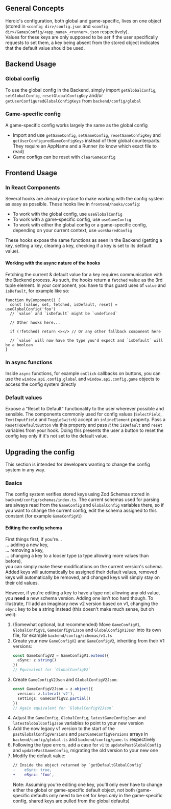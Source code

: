 ## General Concepts

Heroic's configuration, both global and game-specific, lives on one object (stored in `<config dir>/config.json` and
`<config dir>/GamesConfig/<app_name>_<runner>.json` respectively).  
Values for these keys are only supposed to be _set_ if the user specifically requests to set them, a key being absent
from the stored object indicates that the default value should be used.

## Backend Usage

### Global config

To use the global config in the Backend, simply import `getGlobalConfig`, `setGlobalConfig`, `resetGlobalConfigKey`
and/or `getUserConfiguredGlobalConfigKeys` from `backend/config/global`

### Game-specific config

A game-specific config works largely the same as the global config

- Import and use `getGameConfig`, `setGameConfig`, `resetGameConfigKey` and `getUserConfiguredGameConfigKeys` instead of
  their global counterparts. They require an AppName and a Runner (to know which exact file to read)
- Game configs can be reset with `clearGameConfig`

## Frontend Usage

### In React Components

Several hooks are already in-place to make working with the config system as easy as possible. These hooks live in
`frontend/hooks/config`:

- To work with the global config, use `useGlobalConfig`
- To work with a game-specific config, use `useGameConfig`
- To work with either the global config or a game-specific config, depending on your current context, use
  `useSharedConfig`

These hooks expose the same functions as seen in the Backend (getting a key, setting a key, clearing a key, checking if
a key is set to its default value).

#### Working with the async nature of the hooks

Fetching the current & default value for a key requires communication with the Backend process. As such, the hooks
return a `fetched` value as the 3rd tuple element. In your component, you have to thus guard uses of `value` and
`isDefault`, for example like so:

```tsx
function MyComponent() {
  const [value, set, fetched, isDefault, reset] = useGlobalConfig('foo')
  // `value` and `isDefault` might be `undefined`

  // Other hooks here...

  if (!fetched) return <></> // Or any other fallback component here

  // `value` will now have the type you'd expect and `isDefault` will be a boolean
}
```

### In async functions

Inside `async` functions, for example `onClick` callbacks on buttons, you can use the `window.api.config.global` and
`window.api.config.game` objects to access the config system directly

### Default values

Expose a "Reset to Default" functionality to the user wherever possible and sensible. The components commonly used for
config values (`SelectField`, `TextInputField` and `ToggleSwitch`) accept an `inlineElement` property. Pass a
`ResetToDefaultButton` via this property and pass _it_ the `isDefault` and `reset` variables from your hook. Doing this
presents the user a button to reset the config key only if it's not set to the default value.

## Upgrading the config

This section is intended for developers wanting to change the config system in any way.

### Basics

The config system verifies stored keys using Zod Schemas stored in `backend/config/schemas/index.ts`. The current
schemas used for parsing are always read from the `GameConfig` and `GlobalConfig` variables there, so if you want to
change the current config, edit the schema assigned to this constant (for example `GameConfigV1`)

#### Editing the config schema

First things first, if you're...  
... adding a new key,  
... removing a key,  
... changing a key to a looser type (a type allowing more values than before),  
you can simply make these modifications on the current version's schema. Added keys will automatically be assigned
their default values, removed keys will automatically be removed, and changed keys will simply stay on their old values.

However, if you're editing a key to have a type not allowing any old value, you **need** a new schema version. Adding
one isn't too hard though. To illustrate, I'll add an imaginary new v2 version based on v1, changing the
`eSync` key to be a string instead (this doesn't make much sense, but oh well):

1. (Somewhat optional, but recommended) Move `GameConfigV1`, `GlobalConfigV1`, `GameConfigV1Json` and
   `GlobalConfigV1Json` into its own file, for example `backend/config/schemas/v1.ts`
2. Create your new `GameConfigV2` and `GameConfigV2`, inheriting from their V1 versions:
   ```ts
   const GameConfigV2 = GameConfigV1.extend({
     eSync: z.string()
   })
   // Equivalent for `GlobalConfigV2`
   ```
3. Create `GameConfigV2Json` and `GlobalConfigV2Json`:
   ```ts
   const GameConfigV2Json = z.object({
     version: z.literal('v2'),
     settings: GameConfigV2.partial()
   })
   // Again equivalent for `GlobalConfigV2Json`
   ```
4. Adjust the `GameConfig`, `GlobalConfig`, `latestGameConfigJson` and `latestGlobalConfigJson` variables to point to
   your new version
5. Add the now legacy v1 version to the start of the `pastGlobalConfigVersions` and `pastGameConfigVersions` arrays in
   `backend/config/global.ts` and `backend/config/game.ts` respectively
6. Following the type errors, add a case for `v1` to `updatePastGlobalConfig` and `updatePastGameConfig`, migrating the
   old version to your new one
7. Modify the default value:
   ```diff
   // Inside the object returned by `getDefaultGlobalConfig`
   -    eSync: true,
   +    eSync: 'foo',
   ```
   Note: Assuming you're editing one key, you'll only ever have to change either the global or game-specific default
   object, not both (game-specific defaults only need to be set for keys _only_ in the game-specific config, shared keys
   are pulled from the global defaults)

